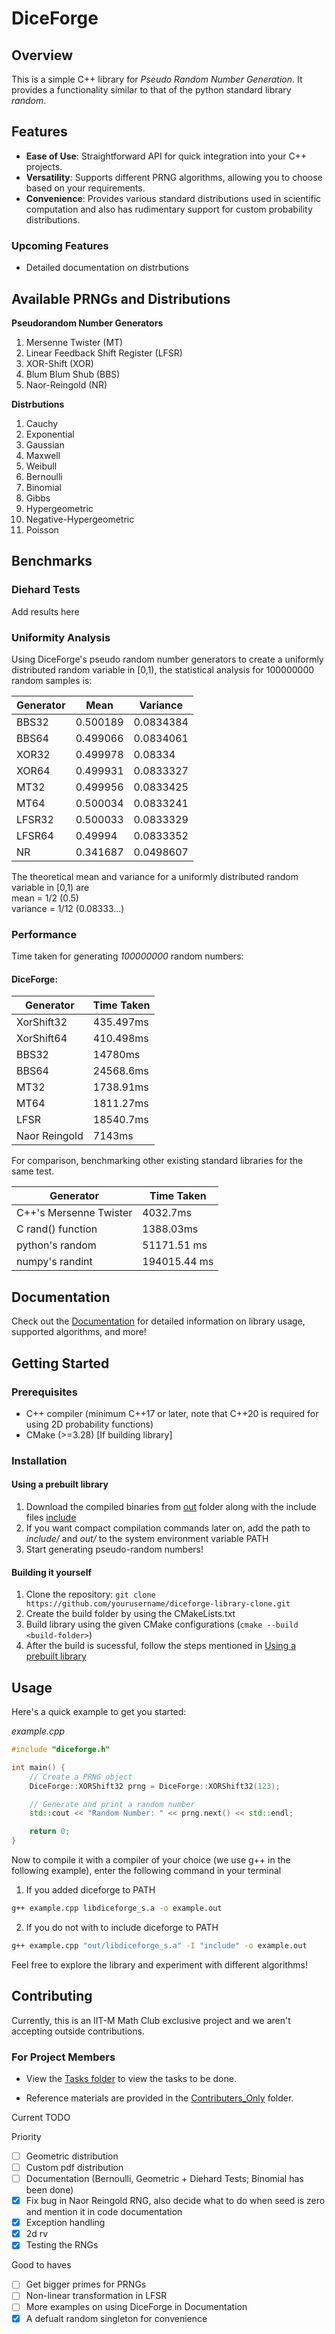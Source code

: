 # DiceForge

## Overview
This is a simple C++ library for *Pseudo Random Number Generation*. It provides a functionality similar to that of the python standard library *random*. 

## Features

- **Ease of Use**: Straightforward API for quick integration into your C++ projects.
- **Versatility**: Supports different PRNG algorithms, allowing you to choose based on your requirements.
- **Convenience**: Provides various standard distributions used in scientific computation and also has rudimentary support for custom probability distributions. 

### Upcoming Features
- Detailed documentation on distrbutions

## Available PRNGs and Distributions

**Pseudorandom Number Generators**
1. Mersenne Twister (MT)
2. Linear Feedback Shift Register (LFSR)
3. XOR-Shift (XOR)
4. Blum Blum Shub (BBS)
5. Naor-Reingold (NR)

**Distrbutions**

1. Cauchy
2. Exponential
3. Gaussian
4. Maxwell
5. Weibull
6. Bernoulli
7. Binomial
8. Gibbs
9. Hypergeometric
10. Negative-Hypergeometric
11. Poisson

## Benchmarks

### Diehard Tests

Add results here

### Uniformity Analysis

Using DiceForge's pseudo random number generators to create a uniformly distributed random variable in [0,1), the statistical analysis for 100000000 random samples is:

| Generator | Mean | Variance |
| --------- | ---- | -------- |
| BBS32  | 0.500189 | 0.0834384 |
| BBS64  | 0.499066 | 0.0834061 |
| XOR32  | 0.499978 | 0.08334 |
| XOR64  | 0.499931 | 0.0833327 |
| MT32   | 0.499956 | 0.0833425 |
| MT64   | 0.500034 | 0.0833241 |
| LFSR32 | 0.500033 | 0.0833329 |
| LFSR64 | 0.49994  | 0.0833352 |
| NR     | 0.341687 | 0.0498607 |

The theoretical mean and variance for a uniformly distributed random variable in [0,1) are \
mean = 1/2 (0.5) \
variance = 1/12 (0.08333...)

### Performance
Time taken for generating *100000000* random numbers:

#### DiceForge:
| Generator | Time Taken |
| --------- | ---------- |
| XorShift32 | 435.497ms |
| XorShift64 | 410.498ms |
| BBS32 | 14780ms |
| BBS64 | 24568.6ms |
| MT32 | 1738.91ms |
| MT64 | 1811.27ms |
| LFSR | 18540.7ms |
| Naor Reingold | 7143ms |

For comparison, benchmarking other existing standard libraries for the same test.

| Generator | Time Taken |
| --------- | ---------- |
| C++'s Mersenne Twister | 4032.7ms |
| C rand() function| 1388.03ms |
| python's random | 51171.51 ms |
| numpy's randint | 194015.44 ms |


## Documentation

Check out the [Documentation](https://www.overleaf.com/project/65d9eea60dbb4690fe6ff8be) for detailed information on library usage, supported algorithms, and more!

## Getting Started

### Prerequisites

- C++ compiler (minimum C++17 or later, note that C++20 is required for using 2D probability functions)
- CMake (>=3.28) [If building library]

### Installation

#### Using a prebuilt library
1. Download the compiled binaries from [out](out) folder along with the include files [include](include)
2. If you want compact compilation commands later on, add the path to *include/* and *out/* to the system environment variable PATH
3. Start generating pseudo-random numbers!

#### Building it yourself
1. Clone the repository: `git clone https://github.com/yourusername/diceforge-library-clone.git`
2. Create the build folder by using the CMakeLists.txt
2. Build library using the given CMake configurations (```cmake --build <build-folder>```)
3. After the build is sucessful, follow the steps mentioned in [Using a prebuilt library](#using-a-prebuilt-library)

## Usage

Here's a quick example to get you started:

*example.cpp*
```cpp
#include "diceforge.h"

int main() {
    // Create a PRNG object
    DiceForge::XORShift32 prng = DiceForge::XORShift32(123);

    // Generate and print a random number
    std::cout << "Random Number: " << prng.next() << std::endl;

    return 0;
}
```

Now to compile it with a compiler of your choice (we use g++ in the following example), enter the following command in your terminal

1. If you added diceforge to PATH
```bash
g++ example.cpp libdiceforge_s.a -o example.out
```

2. If you do not with to include diceforge to PATH
```bash
g++ example.cpp "out/libdiceforge_s.a" -I "include" -o example.out
```

Feel free to explore the library and experiment with different algorithms!

## Contributing

Currently, this is an IIT-M Math Club exclusive project and we aren't accepting outside contributions.

### For Project Members
- View the [Tasks folder](Contributors_Only/Tasks) to view the tasks to be done.

- Reference materials are provided in the [Contributers_Only](Contributors_Only) folder.

Current TODO

Priority
- [ ] Geometric distribution
- [ ] Custom pdf distribution
- [ ] Documentation (Bernoulli, Geometric + Diehard Tests; Binomial has been done)
- [x] Fix bug in Naor Reingold RNG, also decide what to do when seed is zero and mention it in code documentation
- [x] Exception handling
- [x] 2d rv
- [x] Testing the RNGs

Good to haves
- [ ] Get bigger primes for PRNGs
- [ ] Non-linear transformation in LFSR
- [ ] More examples on using DiceForge in Documentation
- [x] A defualt random singleton for convenience